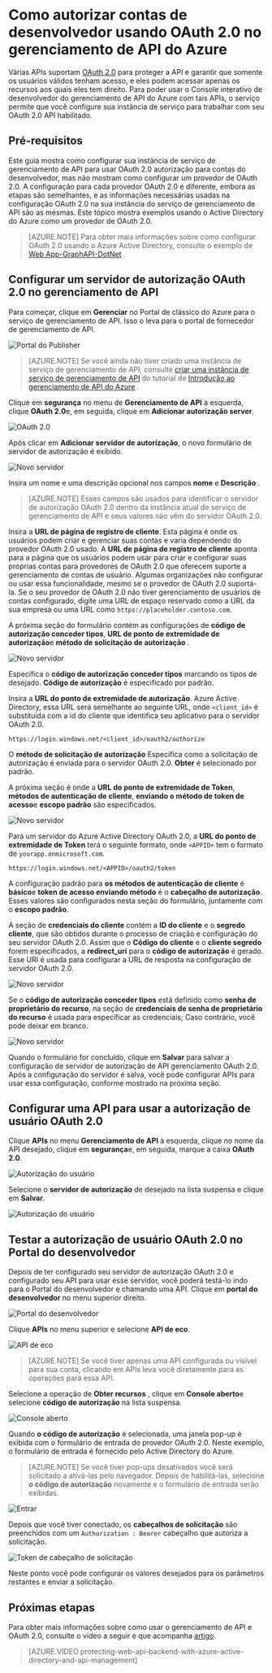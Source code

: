 <properties 
    pageTitle="Como autorizar contas de desenvolvedor usando OAuth 2.0 no gerenciamento de API do Azure" 
    description="Saiba como autorizar usuários usando OAuth 2.0 no gerenciamento de API." 
    services="api-management" 
    documentationCenter="" 
    authors="steved0x" 
    manager="erikre" 
    editor=""/>

<tags 
    ms.service="api-management" 
    ms.workload="mobile" 
    ms.tgt_pltfrm="na" 
    ms.devlang="na" 
    ms.topic="article" 
    ms.date="10/25/2016" 
    ms.author="sdanie"/>

# <a name="how-to-authorize-developer-accounts-using-oauth-20-in-azure-api-management"></a>Como autorizar contas de desenvolvedor usando OAuth 2.0 no gerenciamento de API do Azure

Várias APIs suportam [OAuth 2.0](http://oauth.net/2/) para proteger a API e garantir que somente os usuários válidos tenham acesso, e eles podem acessar apenas os recursos aos quais eles tem direito. Para poder usar o Console interativo de desenvolvedor do gerenciamento de API do Azure com tais APIs, o serviço permite que você configure sua instância de serviço para trabalhar com seu OAuth 2.0 API habilitado.

## <a name="prerequisites"> </a>Pré-requisitos

Este guia mostra como configurar sua instância de serviço de gerenciamento de API para usar OAuth 2.0 autorização para contas do desenvolvedor, mas não mostram como configurar um provedor de OAuth 2.0. A configuração para cada provedor OAuth 2.0 é diferente, embora as etapas são semelhantes, e as informações necessárias usadas na configuração OAuth 2.0 na sua instância do serviço de gerenciamento de API são as mesmas. Este tópico mostra exemplos usando o Active Directory do Azure como um provedor de OAuth 2.0.

>[AZURE.NOTE] Para obter mais informações sobre como configurar OAuth 2.0 usando o Azure Active Directory, consulte o exemplo de [Web App-GraphAPI-DotNet][] .

## <a name="step1"> </a>Configurar um servidor de autorização OAuth 2.0 no gerenciamento de API

Para começar, clique em **Gerenciar** no Portal de clássico do Azure para o serviço de gerenciamento de API. Isso o leva para o portal de fornecedor de gerenciamento de API.

![Portal do Publisher][api-management-management-console]

>[AZURE.NOTE] Se você ainda não tiver criado uma instância de serviço de gerenciamento de API, consulte [criar uma instância de serviço de gerenciamento de API][] do tutorial de [Introdução ao gerenciamento de API do Azure][] .

Clique em **segurança** no menu de **Gerenciamento de API** à esquerda, clique **OAuth 2.0**e, em seguida, clique em **Adicionar autorização server**.

![OAuth 2.0][api-management-oauth2]

Após clicar em **Adicionar servidor de autorização**, o novo formulário de servidor de autorização é exibido.

![Novo servidor][api-management-oauth2-server-1]

Insira um nome e uma descrição opcional nos campos **nome** e **Descrição** . 

>[AZURE.NOTE] Esses campos são usados para identificar o servidor de autorização OAuth 2.0 dentro da instância atual de serviço de gerenciamento de API e seus valores não vêm do servidor OAuth 2.0.

Insira a **URL de página de registro de cliente**. Esta página é onde os usuários podem criar e gerenciar suas contas e varia dependendo do provedor OAuth 2.0 usado. A **URL de página de registro de cliente** aponta para a página que os usuários podem usar para criar e configurar suas próprias contas para provedores de OAuth 2.0 que oferecem suporte a gerenciamento de contas de usuário. Algumas organizações não configurar ou usar essa funcionalidade, mesmo se o provedor de OAuth 2.0 suportá-la. Se o seu provedor de OAuth 2.0 não tiver gerenciamento de usuários de contas configurado, digite uma URL de espaço reservado como a URL da sua empresa ou uma URL como `https://placeholder.contoso.com`.

A próxima seção do formulário contém as configurações de **código de autorização conceder tipos**, **URL de ponto de extremidade de autorização**e **método de solicitação de autorização** .

![Novo servidor][api-management-oauth2-server-2]

Especifica o **código de autorização conceder tipos** marcando os tipos de desejado. **Código de autorização** é especificado por padrão.

Insira a **URL do ponto de extremidade de autorização**. Azure Active Directory, essa URL será semelhante ao seguinte URL, onde `<client_id>` é substituída com a id do cliente que identifica seu aplicativo para o servidor OAuth 2.0.

    https://login.windows.net/<client_id>/oauth2/authorize

O **método de solicitação de autorização** Especifica como a solicitação de autorização é enviada para o servidor OAuth 2.0. **Obter** é selecionado por padrão.

A próxima seção é onde a **URL do ponto de extremidade de Token**, **métodos de autenticação de cliente**, **enviando o método de token de acesso**e **escopo padrão** são especificados.

![Novo servidor][api-management-oauth2-server-3]

Para um servidor do Azure Active Directory OAuth 2.0, a **URL do ponto de extremidade de Token** terá o seguinte formato, onde `<APPID>` tem o formato de `yourapp.onmicrosoft.com`.

    https://login.windows.net/<APPID>/oauth2/token

A configuração padrão para **os métodos de autenticação de cliente** é **básico**e **token de acesso enviando método** é o **cabeçalho de autorização**. Esses valores são configurados nesta seção do formulário, juntamente com o **escopo padrão**.

A seção de **credenciais do cliente** contém a **ID do cliente** e o **segredo cliente**, que são obtidos durante o processo de criação e configuração do seu servidor OAuth 2.0. Assim que o **Código do cliente** e o **cliente segredo** forem especificados, a **redirect_uri** para o **código de autorização** é gerado. Esse URI é usada para configurar a URL de resposta na configuração de servidor OAuth 2.0.

![Novo servidor][api-management-oauth2-server-4]

Se o **código de autorização conceder tipos** está definido como **senha de proprietário do recurso**, na seção de **credenciais de senha de proprietário do recurso** é usada para especificar as credenciais; Caso contrário, você pode deixar em branco.

![Novo servidor][api-management-oauth2-server-5]

Quando o formulário for concluído, clique em **Salvar** para salvar a configuração de servidor de autorização de API gerenciamento OAuth 2.0. Após a configuração do servidor é salva, você pode configurar APIs para usar essa configuração, conforme mostrado na próxima seção.

## <a name="step2"> </a>Configurar uma API para usar a autorização de usuário OAuth 2.0

Clique **APIs** no menu **Gerenciamento de API** à esquerda, clique no nome da API desejado, clique em **segurança**e, em seguida, marque a caixa **OAuth 2.0**.

![Autorização do usuário][api-management-user-authorization]

Selecione o **servidor de autorização** de desejado na lista suspensa e clique em **Salvar**.

![Autorização do usuário][api-management-user-authorization-save]

## <a name="step3"> </a>Testar a autorização de usuário OAuth 2.0 no Portal do desenvolvedor

Depois de ter configurado seu servidor de autorização OAuth 2.0 e configurado seu API para usar esse servidor, você poderá testá-lo indo para o Portal do desenvolvedor e chamando uma API.  Clique em **portal do desenvolvedor** no menu superior direito.

![Portal do desenvolvedor][api-management-developer-portal-menu]

Clique **APIs** no menu superior e selecione **API de eco**.

![API de eco][api-management-apis-echo-api]

>[AZURE.NOTE] Se você tiver apenas uma API configurada ou visível para sua conta, clicando em APIs leva você diretamente para as operações para essa API.

Selecione a operação de **Obter recursos** , clique em **Console aberto**e selecione **código de autorização** na lista suspensa.

![Console aberto][api-management-open-console]

Quando **o código de autorização** é selecionada, uma janela pop-up é exibida com o formulário de entrada do provedor OAuth 2.0. Neste exemplo, o formulário de entrada é fornecido pelo Active Directory do Azure.

>[AZURE.NOTE] Se você tiver pop-ups desativados você será solicitado a ativá-las pelo navegador. Depois de habilitá-las, selecione **o código de autorização** novamente e o formulário de entrada serão exibidas.

![Entrar][api-management-oauth2-signin]

Depois que você tiver conectado, os **cabeçalhos de solicitação** são preenchidos com um `Authorization : Bearer` cabeçalho que autoriza a solicitação.

![Token de cabeçalho de solicitação][api-management-request-header-token]

Neste ponto você pode configurar os valores desejados para os parâmetros restantes e enviar a solicitação. 

## <a name="next-steps"></a>Próximas etapas

Para obter mais informações sobre como usar o gerenciamento de API e OAuth 2.0, consulte o vídeo a seguir e que acompanha [artigo](api-management-howto-protect-backend-with-aad.md).

> [AZURE.VIDEO protecting-web-api-backend-with-azure-active-directory-and-api-management]

[api-management-management-console]: ./media/api-management-howto-oauth2/api-management-management-console.png
[api-management-oauth2]: ./media/api-management-howto-oauth2/api-management-oauth2.png
[api-management-user-authorization]: ./media/api-management-howto-oauth2/api-management-user-authorization.png
[api-management-user-authorization-save]: ./media/api-management-howto-oauth2/api-management-user-authorization-save.png
[api-management-oauth2-signin]: ./media/api-management-howto-oauth2/api-management-oauth2-signin.png
[api-management-request-header-token]: ./media/api-management-howto-oauth2/api-management-request-header-token.png
[api-management-developer-portal-menu]: ./media/api-management-howto-oauth2/api-management-developer-portal-menu.png
[api-management-open-console]: ./media/api-management-howto-oauth2/api-management-open-console.png
[api-management-oauth2-server-1]: ./media/api-management-howto-oauth2/api-management-oauth2-server-1.png
[api-management-oauth2-server-2]: ./media/api-management-howto-oauth2/api-management-oauth2-server-2.png
[api-management-oauth2-server-3]: ./media/api-management-howto-oauth2/api-management-oauth2-server-3.png
[api-management-oauth2-server-4]: ./media/api-management-howto-oauth2/api-management-oauth2-server-4.png
[api-management-oauth2-server-5]: ./media/api-management-howto-oauth2/api-management-oauth2-server-5.png
[api-management-apis-echo-api]: ./media/api-management-howto-oauth2/api-management-apis-echo-api.png


[How to add operations to an API]: api-management-howto-add-operations.md
[How to add and publish a product]: api-management-howto-add-products.md
[Monitoring and analytics]: api-management-monitoring.md
[Add APIs to a product]: api-management-howto-add-products.md#add-apis
[Publish a product]: api-management-howto-add-products.md#publish-product
[Introdução ao gerenciamento de API do Azure]: api-management-get-started.md
[API Management policy reference]: api-management-policy-reference.md
[Caching policies]: api-management-policy-reference.md#caching-policies
[Criar uma instância de serviço de gerenciamento de API]: api-management-get-started.md#create-service-instance

[http://oauth.net/2/]: http://oauth.net/2/
[Web App-GraphAPI-DotNet]: https://github.com/AzureADSamples/WebApp-GraphAPI-DotNet

[Prerequisites]: #prerequisites
[Configure an OAuth 2.0 authorization server in API Management]: #step1
[Configure an API to use OAuth 2.0 user authorization]: #step2
[Test the OAuth 2.0 user authorization in the Developer Portal]: #step3
[Next steps]: #next-steps

